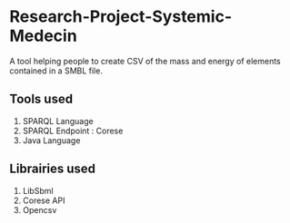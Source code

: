 # Research-Project-Systemic-Medecin
A tool helping people to create CSV of the mass and energy of elements contained in a SMBL file.

## Tools used
1) SPARQL Language  
2) SPARQL Endpoint : Corese  
3) Java Language  

## Librairies used
1) LibSbml  
2) Corese API  
3) Opencsv  
